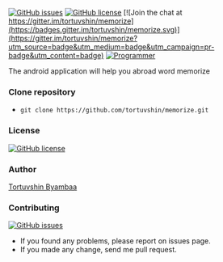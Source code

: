 [![GitHub issues](https://img.shields.io/github/issues/tortuvshin/memorize.svg)](https://github.com/tortuvshin/memorize/issues)
[![GitHub license](https://img.shields.io/badge/license-GPLv2-blue.svg)](https://raw.githubusercontent.com/tortuvshin/memorize/master/LICENSE)
[![Join the chat at https://gitter.im/tortuvshin/memorize](https://badges.gitter.im/tortuvshin/memorize.svg)](https://gitter.im/tortuvshin/memorize?utm_source=badge&utm_medium=badge&utm_campaign=pr-badge&utm_content=badge)
[![Programmer](
https://img.shields.io/badge/programmer-toroo-green.svg)](https://tortuvshin.github.io)

The android application will help you abroad word memorize

### Clone repository

- `git clone https://github.com/tortuvshin/memorize.git`

### License
[![GitHub license](https://img.shields.io/badge/license-GPLv2-blue.svg)](https://raw.githubusercontent.com/tortuvshin/memorize/master/LICENSE)

### Author
[Tortuvshin Byambaa](http://tortuvshin.github.io/)

### Contributing

[![GitHub issues](https://img.shields.io/github/issues/tortuvshin/memorize.svg)](https://github.com/tortuvshin/memorize/issues)


- If you found any problems, please report on issues page.
- If you made any change, send me pull request.
